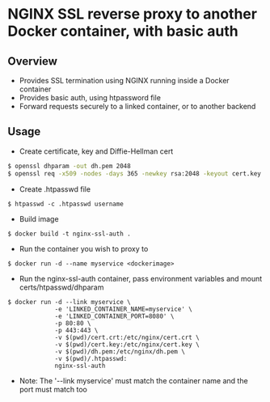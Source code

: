 # NGINX SSL reverse proxy to another Docker container, with basic auth

## Overview

- Provides SSL termination using NGINX running inside a Docker container
- Provides basic auth, using htpassword file
- Forward requests securely to a linked container, or to another backend

## Usage
- Create certificate, key and Diffie-Hellman cert
```bash
$ openssl dhparam -out dh.pem 2048
$ openssl req -x509 -nodes -days 365 -newkey rsa:2048 -keyout cert.key -out cert.crt
```
- Create .htpasswd file
```
$ htpasswd -c .htpasswd username
```
- Build image
```
$ docker build -t nginx-ssl-auth .
```
- Run the container you wish to proxy to
```
$ docker run -d --name myservice <dockerimage>
```
- Run the nginx-ssl-auth container, pass environment variables and mount certs/htpasswd/dhparam
```
$ docker run -d --link myservice \
             -e 'LINKED_CONTAINER_NAME=myservice' \ 
             -e 'LINKED_CONTAINER_PORT=8080' \
             -p 80:80 \
             -p 443:443 \
             -v $(pwd)/cert.crt:/etc/nginx/cert.crt \
             -v $(pwd)/cert.key:/etc/nginx/cert.key \
             -v $(pwd)/dh.pem:/etc/nginx/dh.pem \
             -v $(pwd)/.htpasswd: 
             nginx-ssl-auth
```
- Note: The '--link myservice' must match the container name and the port must match too
